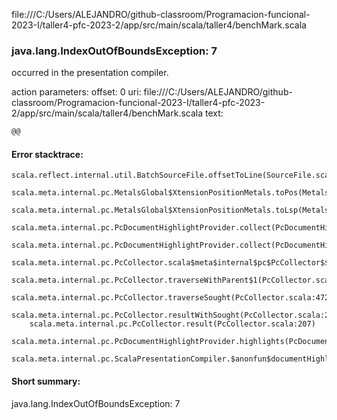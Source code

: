 file:///C:/Users/ALEJANDRO/github-classroom/Programacion-funcional-2023-I/taller4-pfc-2023-2/app/src/main/scala/taller4/benchMark.scala
### java.lang.IndexOutOfBoundsException: 7

occurred in the presentation compiler.

action parameters:
offset: 0
uri: file:///C:/Users/ALEJANDRO/github-classroom/Programacion-funcional-2023-I/taller4-pfc-2023-2/app/src/main/scala/taller4/benchMark.scala
text:
```scala
@@
```



#### Error stacktrace:

```
scala.reflect.internal.util.BatchSourceFile.offsetToLine(SourceFile.scala:201)
	scala.meta.internal.pc.MetalsGlobal$XtensionPositionMetals.toPos(MetalsGlobal.scala:668)
	scala.meta.internal.pc.MetalsGlobal$XtensionPositionMetals.toLsp(MetalsGlobal.scala:681)
	scala.meta.internal.pc.PcDocumentHighlightProvider.collect(PcDocumentHighlightProvider.scala:20)
	scala.meta.internal.pc.PcDocumentHighlightProvider.collect(PcDocumentHighlightProvider.scala:8)
	scala.meta.internal.pc.PcCollector.scala$meta$internal$pc$PcCollector$$collect$1(PcCollector.scala:292)
	scala.meta.internal.pc.PcCollector.traverseWithParent$1(PcCollector.scala:337)
	scala.meta.internal.pc.PcCollector.traverseSought(PcCollector.scala:472)
	scala.meta.internal.pc.PcCollector.resultWithSought(PcCollector.scala:266)
	scala.meta.internal.pc.PcCollector.result(PcCollector.scala:207)
	scala.meta.internal.pc.PcDocumentHighlightProvider.highlights(PcDocumentHighlightProvider.scala:29)
	scala.meta.internal.pc.ScalaPresentationCompiler.$anonfun$documentHighlight$1(ScalaPresentationCompiler.scala:340)
```
#### Short summary: 

java.lang.IndexOutOfBoundsException: 7